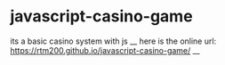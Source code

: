 # javascript-casino-game
its a basic casino system with js __
here is the online url: https://rtm200.github.io/javascript-casino-game/ __
